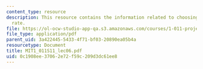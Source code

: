 ```yaml
---
content_type: resource
description: This resource contains the information related to choosing a discount
  rate.
file: https://ol-ocw-studio-app-qa.s3.amazonaws.com/courses/1-011-project-evaluation-spring-2011/0c1908ee37062e72f59c209d3dc61ee8_MIT1_011S11_lec06.pdf
file_type: application/pdf
parent_uid: 3a422445-5433-4f71-bf03-20890ea05b4a
resourcetype: Document
title: MIT1_011S11_lec06.pdf
uid: 0c1908ee-3706-2e72-f59c-209d3dc61ee8
---
```

